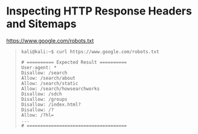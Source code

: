 # Inspecting HTTP Response Headers and Sitemaps

https://www.google.com/robots.txt
>``` shell
>kali@kali:~$ curl https://www.google.com/robots.txt
>
># ========== Expected Result ==========
>User-agent: *
>Disallow: /search
>Allow: /search/about
>Allow: /search/static
>Allow: /search/howsearchworks
>Disallow: /sdch
>Disallow: /groups
>Disallow: /index.html?
>Disallow: /?
>Allow: /?hl=
>...
># =====================================
>```
